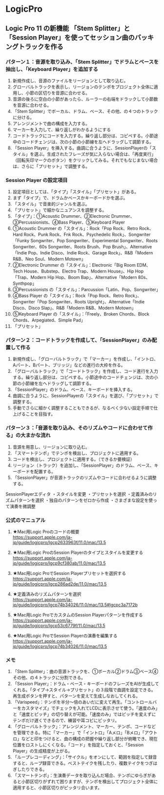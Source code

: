 # LogicPro
## Logic Pro 11 の新機能 「Stem Splitter」と「Session Player」を使ってセッション曲のバッキングトラックを作る
  
### パターン１：音源を取り込み、「Stem Splitter」でドラムとベースを抽出し、「Keyboard Player」を追加する
1. 新規作成し、音源のファイルをリージョンとして取り込む。  
2. グローバルトラックを表示し、リージョンのテンポをプロジェクト全体に適用し、小節の区切りを音源に合わせる。
3. 音源の後ろに空白の小節があったら、ルーラーの右端をドラックして小節数を音源に合わせる。
4. 「Stem Splitter」でボーカル、ドラム、ベース、その他、の４つのトラックに分ける。
5. アレンジメントで曲の構成を入力する。
6. マーカーを入力して、繰り返しがわかるようにする
7. コードトラックにコードを入力する。繰り返し部分は、コピペする。小節途中のコードチェンジは、次の小節の小節線を左へドラッグして調節する。
8. 「Session Player」を挿入する。曲調に合うように、SessionPlayerの「スタイル」を選ぶ。生成されたフレーズが気に入らない場合は、「再度実行」（回転矢印マークのボタン）をクリックしてみる。それでもなじまない場合は、さらに「プリセット」で調整する。

### Session Player の設定項目
1. 設定項目としては、「タイプ」「スタイル」「プリセット」がある。
2. まず「タイプ」で、ドラムかベースかキーボードかを選ぶ。
3. 「スタイル」で音楽的ジャンルを選ぶ。
4. 「プリセット」で細かなニュアンスを調整する。
5. 「タイプ」：①Acoustic Drummer、②Electronic Drummer、③Percussionists、④Bass Player、⑤Keyboard Player
6. ①Acoustic Drummer の「スタイル」：Rock「Pop Rock、Retro Rock、Hard Rock、Punk Rock、Fnk Rock、Psychedelic Rock」、Songwriter「Funky Songwriter、Pop Songwriter、Experimental Songwriter、Roots Songwriter、60s Songwriter、Roots Brush、Pop Brush」、Alternative「Indie Pop、Indie Disco、Indie Rock、Garage Rock」、R&B「Modern R&B、Neo Soul、Modern Motown」
7. ②Electronic Drummer の「スタイル」：Electronic「Big Room EDM、Tech House、Bubstep、Electro Trap、Modern House」、Hip Hop「Trap、Modern Hip Hop、Boom Bap」、Alternative「Modern 80s、Synthpop」
8. ③Percussionists の「スタイル」：Parcussion「Latin、Pop、Songwriter」
9. ④Bass Player の「スタイル」：Rock「Pop Rock、Retro Rock」、Songwriter「Pop Songwriter、Roots Upright」、Alternative「Indie Disco、Disco Slap」、R&B「Modern R&B、Modern Motown」
10. ⑤Keyboard Player の「スタイル」：「Freely、Broken Chords、Block Chords、Arpegiated、Simple Pad」
11. 「プリセット」

### パターン２：コードトラックを作成して、「SessionPlayer」のみ配置して作る
1. 新規作成し、「グローバルトラック」で「マーカー」を作成し、「イントロ、Aパート、Bパート、ブリッジ」などの進行の大枠を作る。
2. 「グローバルトラック」で「コードトラック」を作成し、コード進行を入力する。繰り返し部分は、コピペする。小節途中のコードチェンジは、次の小節の小節線を左へドラッグして調節する。
3. 「SessionPlayer」のドラム、ベース、キーボードを挿入する。
4. 曲調に合うように、SessionPlayerの「スタイル」を選び、「プリセット」で調整する。
5. 手動でさらに細かく調整することもできるが、なるべく少ない設定手順で仕上げることを目指す。


### パターン３：「音源を取り込み、そのリズムやコードに合わせて作る」の大まかな流れ
1. 音源を用意し、リージョンに取り込む。
2. 「スマートテンポ」でテンポを検出し、プロジェクトに適用する。
3. コードを検出し、プロジェクトに適用する。（できるか要検証）
4. リージョン（トラック）を追加し、「SessionPlayer」のドラム、ベース、キーボードを配置する。
5. 「SessionPlayer」が音源トラックのリズムやコードに合わせるように調整する。

SessionPlayerエディタ
・スタイルを変更
・プリセットを選択
・定義済みのリズムパターンを選択
・独自のパターンをゼロから作成
・さまざまな設定を使って演奏を微調整

### 公式のマニュアル

1. ★Mac用Logic Proのコードの概要  
https://support.apple.com/ja-jp/guide/logicpro/lgcp2633963f/11.0/mac/13.5

2. ★Mac用Logic ProのSession Playerのタイプとスタイルを変更する  
https://support.apple.com/ja-jp/guide/logicpro/lgcp9cf380ab/11.0/mac/13.5

3. ★Mac用Logic ProでSession Playerプリセットを選択する  
https://support.apple.com/ja-jp/guide/logicpro/lgcp286ad2de/11.0/mac/13.5

4. ★定義済みのリズムパターンを選択  
https://support.apple.com/ja-jp/guide/logicpro/lgcp74b34026/11.0/mac/13.5#lgcpc3a7172b

5. ★Mac用Logic ProでカスタムのSession Playerパターンを作成する  
https://support.apple.com/ja-jp/guide/logicpro/lgcp53c6779f/11.0/mac/13.5

6. ★Mac用Logic ProでSession Playerの演奏を編集する  
https://support.apple.com/ja-jp/guide/logicpro/lgcp74b34026/11.0/mac/13.5

  
### メモ
1. 「Stem Splitter」：曲の音源トラックを、①ボーカル②ドラム③ベース④その他、の４トラックに分割できる。
2. 「Session Player」：ドラム・ベース・キーボードのフレーズをAIが生成してくれる。「タイプ→スタイル→プリセット」の３段階で曲調を設定できる。再生成ボタンを押すと、パターンを変えて生成しなおしてくれる。
3. 「Varispeed」：テンポを半分～倍のあいだに変えて再生。「コントロールバーをカスタマイズ」でチェックを入れてLCDに表示させて使う。「速度のみ」と「速度とピッチ」の切り替えが可能。「速度のみ」ではピッチを変えずにテンポだけ遅くできるので、練習や耳コピにピッタリ。
4. 「グローバルトラック」：アレンジメント、マーカー、テンポ、コードなどを管理できる。特に「マーカー」で「イントロ」「Aメロ」「Bメロ」「アウトロ」などと印をつけると、曲の構成の把握や繰り返し部分が俯瞰でき、現在位置をロストしにくくなる。「コード」を指定しておくと、「Session Player」の生成精度が上がる。
5. 「ループレコーディング」：「サイクル」をオンにして、範囲を指定して録音すると、ループ録音できる。ベストテイクを残したり、複数テイクをつぎはぎしたりできる。
6. 「スマートテンポ」：生演奏データを取り込んだ場合、テンポにゆらぎがあると小節区切りがずれて困りますが、テンポを検出してプロジェクト全体に適用すると、小節区切りがピッタリ合います。